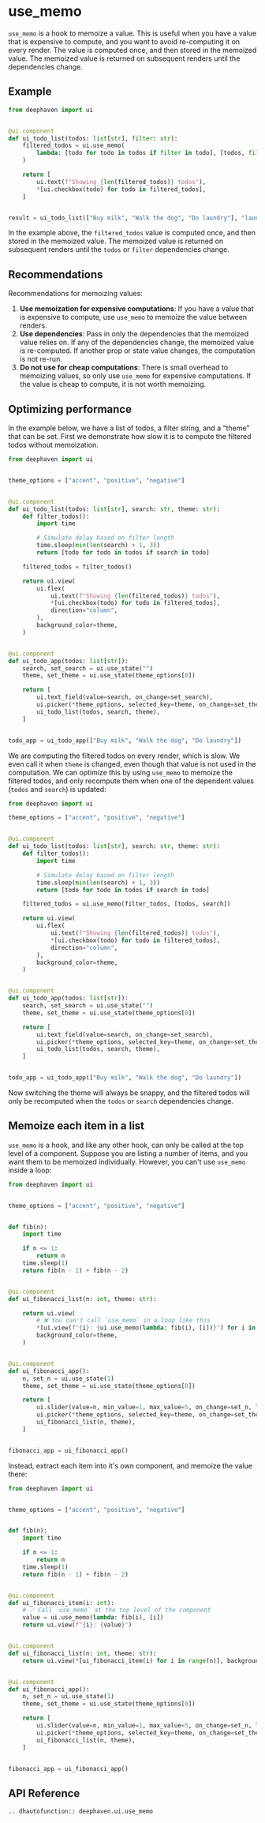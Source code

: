 # use_memo

`use_memo` is a hook to memoize a value. This is useful when you have a value that is expensive to compute, and you want to avoid re-computing it on every render. The value is computed once, and then stored in the memoized value. The memoized value is returned on subsequent renders until the dependencies change.

## Example

```python
from deephaven import ui


@ui.component
def ui_todo_list(todos: list[str], filter: str):
    filtered_todos = ui.use_memo(
        lambda: [todo for todo in todos if filter in todo], [todos, filter]
    )

    return [
        ui.text(f"Showing {len(filtered_todos)} todos"),
        *[ui.checkbox(todo) for todo in filtered_todos],
    ]


result = ui_todo_list(["Buy milk", "Walk the dog", "Do laundry"], "laundry")
```

In the example above, the `filtered_todos` value is computed once, and then stored in the memoized value. The memoized value is returned on subsequent renders until the `todos` or `filter` dependencies change.

## Recommendations

Recommendations for memoizing values:

1. **Use memoization for expensive computations**: If you have a value that is expensive to compute, use `use_memo` to memoize the value between renders.
2. **Use dependencies**: Pass in only the dependencies that the memoized value relies on. If any of the dependencies change, the memoized value is re-computed. If another prop or state value changes, the computation is not re-run.
3. **Do not use for cheap computations**: There is small overhead to memoizing values, so only use `use_memo` for expensive computations. If the value is cheap to compute, it is not worth memoizing.

## Optimizing performance

In the example below, we have a list of todos, a filter string, and a "theme" that can be set. First we demonstrate how slow it is to compute the filtered todos without memoization.

```python
from deephaven import ui


theme_options = ["accent", "positive", "negative"]


@ui.component
def ui_todo_list(todos: list[str], search: str, theme: str):
    def filter_todos():
        import time

        # Simulate delay based on filter length
        time.sleep(min(len(search) + 1, 3))
        return [todo for todo in todos if search in todo]

    filtered_todos = filter_todos()

    return ui.view(
        ui.flex(
            ui.text(f"Showing {len(filtered_todos)} todos"),
            *[ui.checkbox(todo) for todo in filtered_todos],
            direction="column",
        ),
        background_color=theme,
    )


@ui.component
def ui_todo_app(todos: list[str]):
    search, set_search = ui.use_state("")
    theme, set_theme = ui.use_state(theme_options[0])

    return [
        ui.text_field(value=search, on_change=set_search),
        ui.picker(*theme_options, selected_key=theme, on_change=set_theme),
        ui_todo_list(todos, search, theme),
    ]


todo_app = ui_todo_app(["Buy milk", "Walk the dog", "Do laundry"])
```

We are computing the filtered todos on every render, which is slow. We even call it when `theme` is changed, even though that value is not used in the computation. We can optimize this by using `use_memo` to memoize the filtered todos, and only recompute them when one of the dependent values (`todos` and `search`) is updated:

```python
from deephaven import ui

theme_options = ["accent", "positive", "negative"]


@ui.component
def ui_todo_list(todos: list[str], search: str, theme: str):
    def filter_todos():
        import time

        # Simulate delay based on filter length
        time.sleep(min(len(search) + 1, 3))
        return [todo for todo in todos if search in todo]

    filtered_todos = ui.use_memo(filter_todos, [todos, search])

    return ui.view(
        ui.flex(
            ui.text(f"Showing {len(filtered_todos)} todos"),
            *[ui.checkbox(todo) for todo in filtered_todos],
            direction="column",
        ),
        background_color=theme,
    )


@ui.component
def ui_todo_app(todos: list[str]):
    search, set_search = ui.use_state("")
    theme, set_theme = ui.use_state(theme_options[0])

    return [
        ui.text_field(value=search, on_change=set_search),
        ui.picker(*theme_options, selected_key=theme, on_change=set_theme),
        ui_todo_list(todos, search, theme),
    ]


todo_app = ui_todo_app(["Buy milk", "Walk the dog", "Do laundry"])
```

Now switching the theme will always be snappy, and the filtered todos will only be recomputed when the `todos` or `search` dependencies change.

## Memoize each item in a list

`use_memo` is a hook, and like any other hook, can only be called at the top level of a component. Suppose you are listing a number of items, and you want them to be memoized individually. However, you can't use `use_memo` inside a loop:

```python
from deephaven import ui


theme_options = ["accent", "positive", "negative"]


def fib(n):
    import time

    if n <= 1:
        return n
    time.sleep(1)
    return fib(n - 1) + fib(n - 2)


@ui.component
def ui_fibonacci_list(n: int, theme: str):

    return ui.view(
        # ❌ You can't call `use_memo` in a loop like this
        *[ui.view(f"{i}: {ui.use_memo(lambda: fib(i), [i])}") for i in range(n)],
        background_color=theme,
    )


@ui.component
def ui_fibonacci_app():
    n, set_n = ui.use_state(1)
    theme, set_theme = ui.use_state(theme_options[0])

    return [
        ui.slider(value=n, min_value=1, max_value=5, on_change=set_n, label="n"),
        ui.picker(*theme_options, selected_key=theme, on_change=set_theme),
        ui_fibonacci_list(n, theme),
    ]


fibonacci_app = ui_fibonacci_app()
```

Instead, extract each item into it's own component, and memoize the value there:

```python
from deephaven import ui


theme_options = ["accent", "positive", "negative"]


def fib(n):
    import time

    if n <= 1:
        return n
    time.sleep(1)
    return fib(n - 1) + fib(n - 2)


@ui.component
def ui_fibonacci_item(i: int):
    # ✅ Call `use_memo` at the top level of the component
    value = ui.use_memo(lambda: fib(i), [i])
    return ui.view(f"{i}: {value}")


@ui.component
def ui_fibonacci_list(n: int, theme: str):
    return ui.view(*[ui_fibonacci_item(i) for i in range(n)], background_color=theme)


@ui.component
def ui_fibonacci_app():
    n, set_n = ui.use_state(1)
    theme, set_theme = ui.use_state(theme_options[0])

    return [
        ui.slider(value=n, min_value=1, max_value=5, on_change=set_n, label="n"),
        ui.picker(*theme_options, selected_key=theme, on_change=set_theme),
        ui_fibonacci_list(n, theme),
    ]


fibonacci_app = ui_fibonacci_app()
```

## API Reference

```{eval-rst}
.. dhautofunction:: deephaven.ui.use_memo
```
